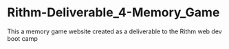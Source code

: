 # Rithm-Deliverable_4-Memory_Game
This a memory game website created as a deliverable to the Rithm web dev boot camp
